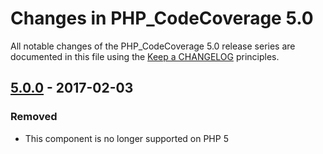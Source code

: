 # Changes in PHP_CodeCoverage 5.0

All notable changes of the PHP_CodeCoverage 5.0 release series are documented in this file using the [Keep a CHANGELOG](http://keepachangelog.com/) principles.

## [5.0.0] - 2017-02-03

### Removed

* This component is no longer supported on PHP 5


[5.0.0]: https://github.com/sebastianbergmann/php-code-coverage/compare/4.0...5.0.0

